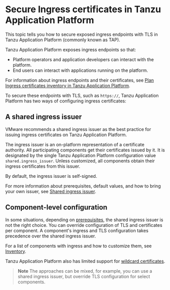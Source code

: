 # Secure Ingress certificates in Tanzu Application Platform

This topic tells you how to secure exposed ingress endpoints with TLS in Tanzu Application Platform (commonly known as TAP).

Tanzu Application Platform exposes ingress endpoints so that:

- Platform operators and application developers can interact with the platform.
- End users can interact with applications running on the platform.

For information about ingress endpoints and their certificates, see [Plan Ingress certificates inventory in Tanzu Application Platform](./inventory.hbs.md).

To secure these endpoints with TLS, such as  `https://`, Tanzu Application Platform
has two ways of configuring ingress certificates:

## A shared ingress issuer

VMware recommends a shared ingress issuer as the best practice for issuing ingress certificates on
Tanzu Application Platform.

The ingress issuer is an on-platform representation of a certificate
authority. All participating components get their certificates issued
by it. It is designated by the single Tanzu Application Platform configuration value
`shared.ingress_issuer`. Unless customized, all components obtain their
ingress certificates from this issuer.

By default, the ingress issuer is self-signed.

For more information about prerequisites, default values, and how to bring your own issuer, see
[Shared ingress issuer](./issuer.hbs.md).

## Component-level configuration

In some situations, depending on [prerequisites](./issuer.hbs.md#prerequisites), the shared ingress
issuer is not the right choice. You can override
configuration of TLS and certificates per component. A component's
ingress and TLS configuration takes precedence over the shared ingress issuer.

For a list of components with ingress and how to customize them, see [Inventory](./inventory.hbs.md).

Tanzu Application Platform also has limited support for [wildcard certificates](./wildcards.hbs.md).

>**Note** The approaches can be mixed, for example, you can use a shared ingress issuer, but
override TLS configuration for select components.
